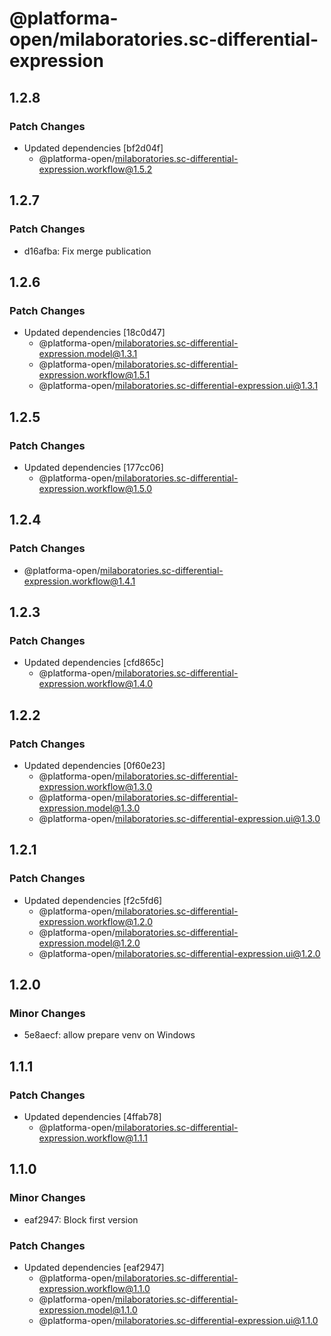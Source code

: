 # @platforma-open/milaboratories.sc-differential-expression

## 1.2.8

### Patch Changes

- Updated dependencies [bf2d04f]
  - @platforma-open/milaboratories.sc-differential-expression.workflow@1.5.2

## 1.2.7

### Patch Changes

- d16afba: Fix merge publication

## 1.2.6

### Patch Changes

- Updated dependencies [18c0d47]
  - @platforma-open/milaboratories.sc-differential-expression.model@1.3.1
  - @platforma-open/milaboratories.sc-differential-expression.workflow@1.5.1
  - @platforma-open/milaboratories.sc-differential-expression.ui@1.3.1

## 1.2.5

### Patch Changes

- Updated dependencies [177cc06]
  - @platforma-open/milaboratories.sc-differential-expression.workflow@1.5.0

## 1.2.4

### Patch Changes

- @platforma-open/milaboratories.sc-differential-expression.workflow@1.4.1

## 1.2.3

### Patch Changes

- Updated dependencies [cfd865c]
  - @platforma-open/milaboratories.sc-differential-expression.workflow@1.4.0

## 1.2.2

### Patch Changes

- Updated dependencies [0f60e23]
  - @platforma-open/milaboratories.sc-differential-expression.workflow@1.3.0
  - @platforma-open/milaboratories.sc-differential-expression.model@1.3.0
  - @platforma-open/milaboratories.sc-differential-expression.ui@1.3.0

## 1.2.1

### Patch Changes

- Updated dependencies [f2c5fd6]
  - @platforma-open/milaboratories.sc-differential-expression.workflow@1.2.0
  - @platforma-open/milaboratories.sc-differential-expression.model@1.2.0
  - @platforma-open/milaboratories.sc-differential-expression.ui@1.2.0

## 1.2.0

### Minor Changes

- 5e8aecf: allow prepare venv on Windows

## 1.1.1

### Patch Changes

- Updated dependencies [4ffab78]
  - @platforma-open/milaboratories.sc-differential-expression.workflow@1.1.1

## 1.1.0

### Minor Changes

- eaf2947: Block first version

### Patch Changes

- Updated dependencies [eaf2947]
  - @platforma-open/milaboratories.sc-differential-expression.workflow@1.1.0
  - @platforma-open/milaboratories.sc-differential-expression.model@1.1.0
  - @platforma-open/milaboratories.sc-differential-expression.ui@1.1.0
